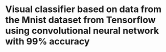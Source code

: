 # Visual classifier based on data from the Mnist dataset from Tensorflow using convolutional neural network with 99% accuracy
